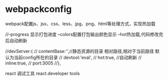 # webpackconfig
webpack配置js、jsx、css、less、jpg、png、html等处理方式，实现热加载

//–progress 显示打包进度 –colors配置打包输出颜色显示 –hot热加载,代码修改完后自动刷新

//devServer:{
//    contentBase:'',//静态资源的目录 相对路径,相对于当前路径 默认为当前config所在的目录
//    devtool:'eval',
//    hot:true, //自动刷新
//    inline:true,
//    port:3005
//},

react 调试工具 react.developer tools
